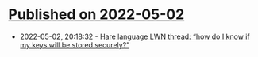# [Published on 2022-05-02](index.md)

* [2022-05-02, 20:18:32](https://news.ycombinator.com/item?id=31240342) - [Hare language LWN thread: “how do I know if my keys will be stored securely?”](https://lwn.net/Articles/893327/)
